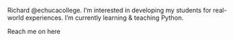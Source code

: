 Richard @echucacollege. I’m interested in developing my students for real-world experiences. I’m currently learning & teaching Python.

Reach me on here
